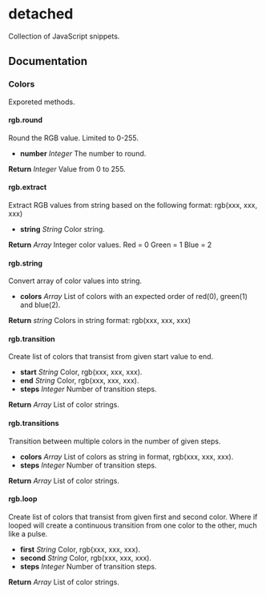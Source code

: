 detached
==================

Collection of JavaScript snippets.

Documentation
-------------

### Colors
Exporeted methods.


#### rgb.round
Round the RGB value. Limited to 0-255.

* **number** *Integer* The number to round.

**Return** *Integer* Value from 0 to 255.


#### rgb.extract
Extract RGB values from string based on the following format: rgb(xxx, xxx, xxx)

* **string** *String* Color string.

**Return** *Array* Integer color values. Red = 0 Green = 1 Blue = 2


#### rgb.string
Convert array of color values into string.

* **colors** *Array* List of colors with an expected order of red(0), green(1) and blue(2).

**Return** *string* Colors in string format: rgb(xxx, xxx, xxx)


#### rgb.transition
Create list of colors that transist from given start value to end.

* **start** *String* Color, rgb(xxx, xxx, xxx).
* **end** *String* Color, rgb(xxx, xxx, xxx).
* **steps** *Integer* Number of transition steps.

**Return** *Array* List of color strings.


#### rgb.transitions
Transition between multiple colors in the number of given steps.

* **colors** *Array* List of colors as string in format, rgb(xxx, xxx, xxx).
* **steps** *Integer* Number of transition steps.

**Return** *Array* List of color strings.


#### rgb.loop
Create list of colors that transist from given first and second color. Where if looped will create a continuous transition from one color to the other, much like a pulse.

* **first** *String* Color, rgb(xxx, xxx, xxx).
* **second** *String* Color, rgb(xxx, xxx, xxx).
* **steps** *Integer* Number of transition steps.

**Return** *Array* List of color strings.
